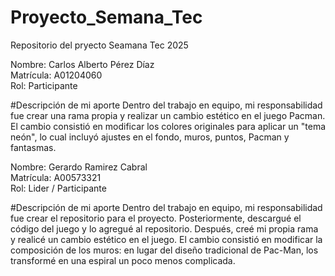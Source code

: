 # Proyecto_Semana_Tec
Repositorio del pryecto  Seamana Tec 2025

Nombre: Carlos Alberto Pérez Díaz  
Matrícula: A01204060  
Rol: Participante  

#Descripción de mi aporte
Dentro del trabajo en equipo, mi responsabilidad fue crear una rama propia y realizar un cambio estético en el juego Pacman.  
El cambio consistió en modificar los colores originales para aplicar un "tema neón", lo cual incluyó ajustes en el fondo, muros, puntos, Pacman y fantasmas. 


Nombre: Gerardo Ramirez Cabral  
Matrícula: A00573321  
Rol: Lider / Participante  

#Descripción de mi aporte
Dentro del trabajo en equipo, mi responsabilidad fue crear el repositorio para el proyecto. Posteriormente, descargué el código del juego y lo agregué al repositorio. Después, creé mi propia rama y realicé un cambio estético en el juego. El cambio consistió en modificar la composición de los muros: en lugar del diseño tradicional de Pac-Man, los transformé en una espiral un poco menos complicada.
